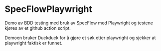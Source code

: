 # SpecFlowPlaywright
Demo av BDD testing med bruk av SpecFlow med Playwright og testene kjøres av et github action script. 

Demoen bruker Duckduck for å gjøre et søk etter playwright og sjekker at playwright faktisk er funnet. 

